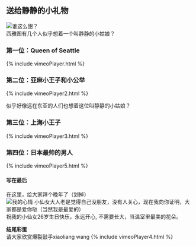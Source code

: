 ## 送给静静的小礼物
![谁这么甜？](https://pic2.zhimg.com/50/v2-2b6912a7bc58a1f5af0a0e77906cc2bb_hd.webp "快醒醒!")  
西雅图有几个人似乎想着一个叫静静的小姑娘？     
### 第一位：Queen of Seattle
{% include vimeoPlayer.html %}
### 第二位：亚麻小王子和小公举
{% include vimeoPlayer2.html %}

似乎好像远在东亚的人们也想着这位叫静静的小姑娘？
### 第三位：上海小王子
{% include vimeoPlayer3.html %}

### 第四位：日本最帅的男人
{% include vimeoPlayer5.html %}

#### 写在最后
在这里，给大家拜个晚年了（划掉）  
![我的心情](https://pic4.zhimg.com/50/v2-b2b840d8140f6fb6cb3d5389796bf602_hd.webp "心情好？")
小仙女大人老是觉得自己没朋友，没有人关心，现在我向你证明，大家都是爱你哒（当然我是最爱的）      
祝我的小仙女26岁生日快乐，永远开心, 不需要长大，当温室里最美的花朵。


__结尾彩蛋__     
请大家欣赏爆裂鼓手xiaoliang wang
{% include vimeoPlayer4.html %}


